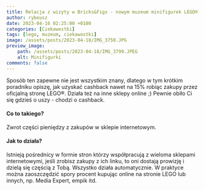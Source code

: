 ```yaml
---
title: Relacja z wizyty w Bricks&Figs - nowym muzeum minifigurek LEGO® w Polsce
author: rybeusz
date: 2023-04-16 02:25:00 +0100
categories: [Ciekawostki]
tags: [lego, muzeum, ciekawostki]
image: /assets/posts/2023-04-18/IMG_3750.JPG
preview_image:
    path: /assets/posts/2023-04-18/IMG_3799.JPEG
    alt: Minifigurki
comments: false
---
```


Sposób ten zapewne nie jest wszystkim znany, dlatego w tym krótkim poradniku opiszę, jak uzyskać cashback nawet na 15% robiąc zakupy przez oficjalną stronę LEGO®.
Działa też na inne sklepy online ;) Pewnie obiło Ci się gdzieś o uszy - chodzi o cashback.

#### Co to takiego?
Zwrot części pieniędzy z zakupów w sklepie internetowym.

#### Jak to działa?
Istnieją pośrednicy w formie stron którzy współpracują z wieloma sklepami internetowymi, jeśli zrobisz zakupy z ich linku, to oni dostają prowizję i dzielą się częścią z Tobą. Wszystko działa automatycznie. W praktyce można zaoszczędzić spory procent kupując online na stronie LEGO lub innych, np. Media Expert, empik itd.